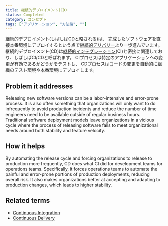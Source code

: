 ```yaml
---
title: 継続的デプロイメント(CD)
status: Completed
category: コンセプト
tags: ["アプリケーション", "方法論", ""]
---
```


継続的デプロイメント(しばしばCDと略される)は、
完成したソフトウェアを直接本番環境にデプロイするという点で[継続的デリバリー](/ja/continuous-delivery/)より一歩進んでいます。
継続的デプロイメント(CD)は[継続的インテグレーション](/ja/continuous-integration/)(CI)と密接に関連しており、しばしばCI/CDと呼ばれます。
CIプロセスは特定のアプリケーションへの変更が有効であるかどうかをテストし、
CDプロセスはコードの変更を自動的に組織のテスト環境や本番環境にデプロイします。

## Problem it addresses

Releasing new software versions can be a labor-intensive and error-prone process.
It is also often something that organizations will only want to do infrequently to avoid production incidents
and reduce the number of time engineers need to be available outside of regular business hours.
Traditional software deployment models leave organizations in a vicious cycle
where the process of releasing software fails to meet organizational needs around both stability and feature velocity.

## How it helps

By automating the release cycle and forcing organizations to release to production more frequently,
CD does what CI did for development teams for operations teams.
Specifically, it forces operations teams to automate the painful and error-prone portions of production deployments, reducing overall risk.
It also makes organizations better at accepting and adapting to production changes, which leads to higher stability.

## Related terms

* [Continuous Integration](/continuous-integration/)
* [Continuous Delivery](/continuous-delivery/)
